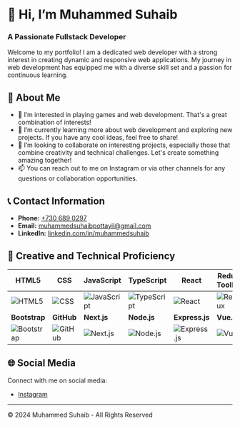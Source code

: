 # 👋 Hi, I’m Muhammed Suhaib

### A Passionate Fullstack Developer

Welcome to my portfolio! I am a dedicated web developer with a strong interest in creating dynamic and responsive web applications. My journey in web development has equipped me with a diverse skill set and a passion for continuous learning.

## 📖 About Me

- 👀 I’m interested in playing games and web development. That's a great combination of interests!
- 🌱 I’m currently learning more about web development and exploring new projects. If you have any cool ideas, feel free to share!
- 💞 I’m looking to collaborate on interesting projects, especially those that combine creativity and technical challenges. Let's create something amazing together!
- 📫 You can reach out to me on Instagram or via other channels for any questions or collaboration opportunities.

## 📞 Contact Information

- **Phone:** [ +730 689 0297](http://wa.me/09488339232)
- **Email:** [muhammedsuhaibpottayil@gmail.com](mailto:muhammedsuhaibpottayil@gmail.com)
- **LinkedIn:** [linkedin.com/in/muhammedsuhaib](https://www.linkedin.com/in/muhammedsuhaib)

## 🎨 Creative and Technical Proficiency

| HTML5                                                                 | CSS                                                                  | JavaScript                                                          | TypeScript                                                          | React                                                             | Redux Toolkit                                                      | MongoDB                                                          | Tailwind CSS                                                      |
|-----------------------------------------------------------------------|----------------------------------------------------------------------|--------------------------------------------------------------------|--------------------------------------------------------------------|-------------------------------------------------------------------|------------------------------------------------------------------|-----------------------------------------------------------------|------------------------------------------------------------------|
| ![HTML5](https://skillicons.dev/icons?i=html)                       | ![CSS](https://skillicons.dev/icons?i=css)                         | ![JavaScript](https://techstack-generator.vercel.app/js-icon.svg) | ![TypeScript](https://techstack-generator.vercel.app/ts-icon.svg) | ![React](https://techstack-generator.vercel.app/react-icon.svg)  | ![Redux](https://techstack-generator.vercel.app/redux-icon.svg)  | ![MongoDB](https://i.pinimg.com/474x/91/23/7f/91237f1eca767ef74d722ca534f9281a.jpg) | ![Tailwind CSS](https://cdn3d.iconscout.com/3d/free/thumb/free-tailwind-3d-icon-download-in-png-blend-fbx-gltf-file-formats--html-logo-css-framework-customizable-coding-lang-pack-logos-icons-7577995.png?f=webp) |
| **Bootstrap**                                                        | **GitHub**                                                          | **Next.js**                                                        | **Node.js**                                                        | **Express.js**                                                    | **Vue.js**                                                       | **REST API**                                                     | **Prettier**                                                     |
| ![Bootstrap](https://skillicons.dev/icons?i=bootstrap)              | ![GitHub](https://techstack-generator.vercel.app/github-icon.svg)  | ![Next.js](https://static-00.iconduck.com/assets.00/nextjs-icon-2048x1234-pqycciiu.png) | ![Node.js](https://upload.wikimedia.org/wikipedia/commons/d/d9/Node.js_logo.svg) | ![Express.js](https://www.vectorlogo.zone/logos/expressjs/expressjs-icon.svg) | ![Vue](https://cdn3d.iconscout.com/3d/free/thumb/free-vuejs-3d-logo-download-in-png-blend-fbx-gltf-file-formats--vue-company-brand-vol-1-pack-logos-3640297.png?f=webp) | ![REST API](https://techstack-generator.vercel.app/restapi-icon.svg) | ![Prettier](https://techstack-generator.vercel.app/prettier-icon.svg) |

## 🌐 Social Media

Connect with me on social media:
- [Instagram](https://www.instagram.com/suhaii.bb/)

---

© 2024 Muhammed Suhaib - All Rights Reserved
